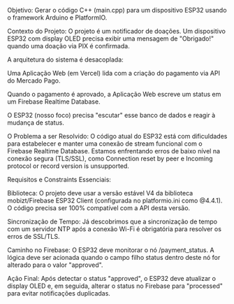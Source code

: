 Objetivo: Gerar o código C++ (main.cpp) para um dispositivo ESP32 usando o framework Arduino e PlatformIO.

Contexto do Projeto:
O projeto é um notificador de doações. Um dispositivo ESP32 com display OLED precisa exibir uma mensagem de "Obrigado!" quando uma doação via PIX é confirmada.

A arquitetura do sistema é desacoplada:

Uma Aplicação Web (em Vercel) lida com a criação do pagamento via API do Mercado Pago.

Quando o pagamento é aprovado, a Aplicação Web escreve um status em um Firebase Realtime Database.

O ESP32 (nosso foco) precisa "escutar" esse banco de dados e reagir à mudança de status.

O Problema a ser Resolvido:
O código atual do ESP32 está com dificuldades para estabelecer e manter uma conexão de stream funcional com o Firebase Realtime Database. Estamos enfrentando erros de baixo nível na conexão segura (TLS/SSL), como Connection reset by peer e Incoming protocol or record version is unsupported.

Requisitos e Constraints Essenciais:

Biblioteca: O projeto deve usar a versão estável V4 da biblioteca mobizt/Firebase ESP32 Client (configurada no platformio.ini como @4.4.1). O código precisa ser 100% compatível com a API desta versão.

Sincronização de Tempo: Já descobrimos que a sincronização de tempo com um servidor NTP após a conexão Wi-Fi é obrigatória para resolver os erros de SSL/TLS.

Caminho no Firebase: O ESP32 deve monitorar o nó /payment_status. A lógica deve ser acionada quando o campo filho status dentro deste nó for alterado para o valor "approved".

Ação Final: Após detectar o status "approved", o ESP32 deve atualizar o display OLED e, em seguida, alterar o status no Firebase para "processed" para evitar notificações duplicadas.